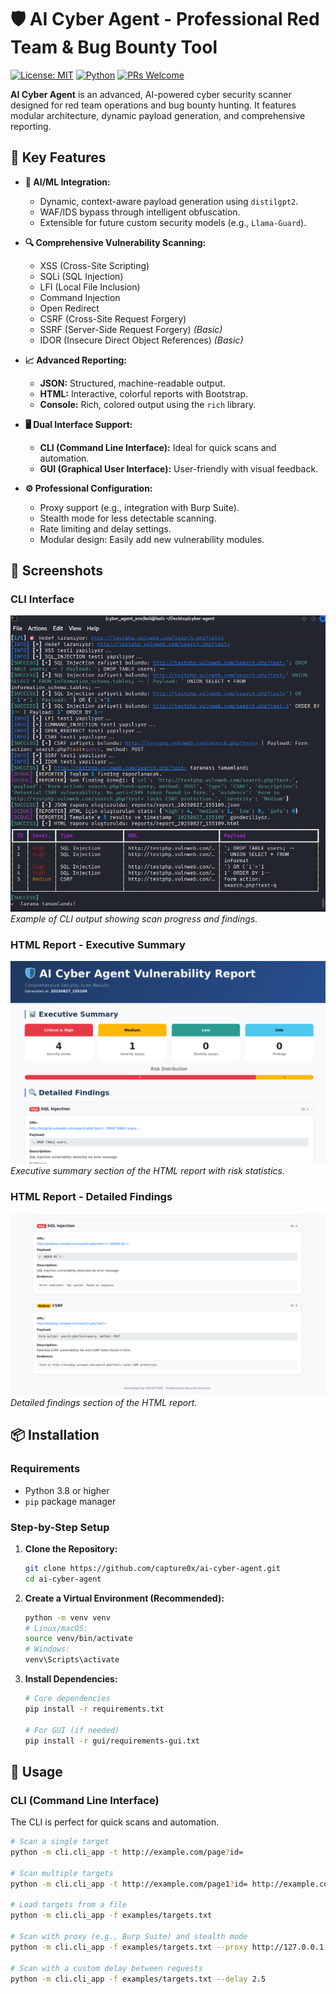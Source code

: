 # 🛡️ AI Cyber Agent - Professional Red Team & Bug Bounty Tool

[![License: MIT](https://img.shields.io/badge/License-MIT-yellow.svg)](https://opensource.org/licenses/MIT)
[![Python](https://img.shields.io/badge/Python-3.8%2B-blue)](https://www.python.org/downloads/)
[![PRs Welcome](https://img.shields.io/badge/PRs-welcome-brightgreen.svg)](http://makeapullrequest.com)

**AI Cyber Agent** is an advanced, AI-powered cyber security scanner designed for red team operations and bug bounty hunting. It features modular architecture, dynamic payload generation, and comprehensive reporting.

## 🌟 Key Features

- **🤖 AI/ML Integration:**
  - Dynamic, context-aware payload generation using `distilgpt2`.
  - WAF/IDS bypass through intelligent obfuscation.
  - Extensible for future custom security models (e.g., `Llama-Guard`).

- **🔍 Comprehensive Vulnerability Scanning:**
  - XSS (Cross-Site Scripting)
  - SQLi (SQL Injection)
  - LFI (Local File Inclusion)
  - Command Injection
  - Open Redirect
  - CSRF (Cross-Site Request Forgery)
  - SSRF (Server-Side Request Forgery) *(Basic)*
  - IDOR (Insecure Direct Object References) *(Basic)*

- **📈 Advanced Reporting:**
  - **JSON:** Structured, machine-readable output.
  - **HTML:** Interactive, colorful reports with Bootstrap.
  - **Console:** Rich, colored output using the `rich` library.

- **🖥️ Dual Interface Support:**
  - **CLI (Command Line Interface):** Ideal for quick scans and automation.
  - **GUI (Graphical User Interface):** User-friendly with visual feedback.

- **⚙️ Professional Configuration:**
  - Proxy support (e.g., integration with Burp Suite).
  - Stealth mode for less detectable scanning.
  - Rate limiting and delay settings.
  - Modular design: Easily add new vulnerability modules.

## 📸 Screenshots

### CLI Interface
![CLI Interface](screenshots/1.png)
*Example of CLI output showing scan progress and findings.*

### HTML Report - Executive Summary
![HTML Report Summary](screenshots/2.png)
*Executive summary section of the HTML report with risk statistics.*

### HTML Report - Detailed Findings
![HTML Report Details](screenshots/3.png)
*Detailed findings section of the HTML report.*

## 📦 Installation

### Requirements

- Python 3.8 or higher
- `pip` package manager

### Step-by-Step Setup

1.  **Clone the Repository:**
    ```bash
    git clone https://github.com/capture0x/ai-cyber-agent.git
    cd ai-cyber-agent
    ```

2.  **Create a Virtual Environment (Recommended):**
    ```bash
    python -m venv venv
    # Linux/macOS:
    source venv/bin/activate
    # Windows:
    venv\Scripts\activate
    ```

3.  **Install Dependencies:**
    ```bash
    # Core dependencies
    pip install -r requirements.txt

    # For GUI (if needed)
    pip install -r gui/requirements-gui.txt
    ```

## 🚀 Usage

### CLI (Command Line Interface)

The CLI is perfect for quick scans and automation.

```bash
# Scan a single target
python -m cli.cli_app -t http://example.com/page?id=

# Scan multiple targets
python -m cli.cli_app -t http://example.com/page1?id= http://example.com/page2?user=

# Load targets from a file
python -m cli.cli_app -f examples/targets.txt

# Scan with proxy (e.g., Burp Suite) and stealth mode
python -m cli.cli_app -f examples/targets.txt --proxy http://127.0.0.1:8080 --stealth

# Scan with a custom delay between requests
python -m cli.cli_app -f examples/targets.txt --delay 2.5
